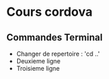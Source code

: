 # Cours cordova

## Commandes Terminal

* Changer de repertoire : 'cd ..'
* Deuxieme ligne
* Troisieme ligne